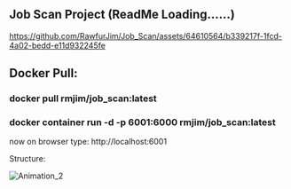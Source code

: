 ## Job Scan Project (ReadMe Loading......)

https://github.com/RawfurJim/Job_Scan/assets/64610564/b339217f-1fcd-4a02-bedd-e11d932245fe


## Docker Pull:

### docker pull rmjim/job_scan:latest
### docker container run -d -p 6001:6000 rmjim/job_scan:latest

now on browser type: http://localhost:6001


Structure:

![Animation_2](https://github.com/RawfurJim/Job_Scan/assets/64610564/636a07c9-9d98-413f-a256-51d0006cee81)


